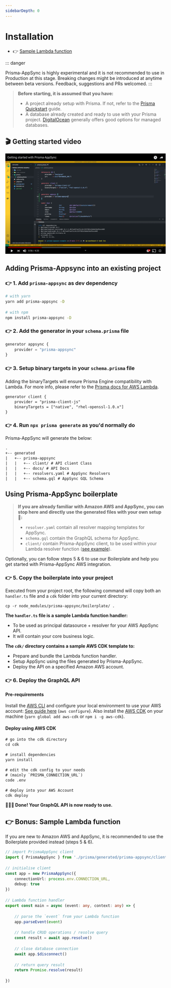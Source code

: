```yaml
---
sidebarDepth: 0
---
```


# Installation

- 👉 [Sample Lambda function](#👉-bonus-sample-lambda-function)


::: danger

Prisma-AppSync is highly experimental and it is not recommended to use in Production at this stage. Breaking changes might be introduced at anytime between beta versions. Feedback, suggestions and PRs welcomed.
:::

> **Before starting, it is assumed that you have:**
> 
> - A project already setup with Prisma. If not, refer to the [Prisma Quickstart](https://www.prisma.io/docs/getting-started/setup-prisma) guide.
> - A database already created and ready to use with your Prisma project. [DigitalOcean](https://m.do.co/c/f1d537044c2b) generally offers good options for managed databases.

## 🎬 Getting started video

[![Getting started video thumbnail](/prisma-appsync-video.png)](http://www.youtube.com/watch?v=v9wIJ02lLG0 "Getting started video")

## Adding Prisma-Appsync into an existing project

### 👉 1. Add `prisma-appsync` as dev dependency

```bash
# with yarn
yarn add prisma-appsync -D

# with npm
npm install prisma-appsync -D
```

### 👉 2. Add the generator in your `schema.prisma` file

```typescript
generator appsync {
    provider = "prisma-appsync"
}
```

### 👉 3. Setup binary targets in your `schema.prisma` file

Adding the binaryTargets will ensure Prisma Engine compatibility with Lambda. For more info, please refer to the [Prisma docs for AWS Lambda](https://www.prisma.io/docs/guides/deployment/deploying-to-aws-lambda#binary-targets-in-schemaprisma).

```typescript{3}
generator client {
    provider = "prisma-client-js"
    binaryTargets = ["native", "rhel-openssl-1.0.x"]
}
```

### 👉 4. Run `npx prisma generate` as you'd normally do

Prisma-AppSync will generate the below:

```shell
.
+-- generated
|   +-- prisma-appsync
|   |   +-- client/ # API client Class
|   |   +-- docs/ # API Docs
|   |   +-- resolvers.yaml # AppSync Resolvers
|   |   +-- schema.gql # AppSync GQL Schema
```

## Using Prisma-AppSync boilerplate

> **If you are already familiar with Amazon AWS and AppSync, you can stop here and directly use the generated files with your own setup 🚀:**
>
> - `resolver.yaml` contain all resolver mapping templates for AppSync.
> - `schema.gql` contain the GraphQL schema for AppSync.
> - `client/` contain Prisma-AppSync client, to be used within your Lambda resolver function ([see example](#👉-bonus-sample-lambda-function)).

Optionally, you can follow steps 5 & 6 to use our Boilerplate and help you get started with Prisma-AppSync AWS integration.

### 👉 5. Copy the boilerplate into your project

Executed from your project root, the following command will copy both an `handler.ts` file and a `cdk` folder into your current directory:

```shell
cp -r node_modules/prisma-appsync/boilerplate/ .
```

**The `handler.ts` file is a sample Lambda function handler:**

- To be used as principal datasource + resolver for your AWS AppSync API.
- It will contain your core business logic.

**The `cdk/` directory contains a sample AWS CDK template to:**

- Prepare and bundle the Lambda function handler.
- Setup AppSync using the files generated by Prisma-AppSync.
- Deploy the API on a specified Amazon AWS account.

### 👉 6. Deploy the GraphQL API

#### Pre-requirements

Install the [AWS CLI](https://docs.aws.amazon.com/cli/latest/userguide/cli-chap-install.html) and configure your local environment to use your AWS account: [See guide here](https://docs.aws.amazon.com/cdk/latest/guide/cli.html#cli-environment) (`aws configure`). Also install the [AWS CDK](https://github.com/aws/aws-cdk) on your machine (`yarn global add aws-cdk` or `npm i -g aws-cdk`).

#### Deploy using AWS CDK

```shell
# go into the cdk directory
cd cdk

# install dependencies
yarn install

# edit the cdk config to your needs
# (mainly `PRISMA_CONNECTION_URL`)
code .env

# deploy into your AWS Account
cdk deploy
```

**🚀🚀🚀 Done! Your GraphQL API is now ready to use.**

## 👉 Bonus: Sample Lambda function

If you are new to Amazon AWS and AppSync, it is recommended to use the Boilerplate provided instead (steps 5 & 6).

```typescript
// import PrismaAppSync client
import { PrismaAppSync } from './prisma/generated/prisma-appsync/client'

// initialise client
const app = new PrismaAppSync({
    connectionUrl: process.env.CONNECTION_URL,
    debug: true
})

// Lambda function handler
export const main = async (event: any, context: any) => {

    // parse the `event` from your Lambda function
    app.parseEvent(event)

    // handle CRUD operations / resolve query
    const result = await app.resolve()

    // close database connection
    await app.$disconnect()

    // return query result
    return Promise.resolve(result)

})
```
